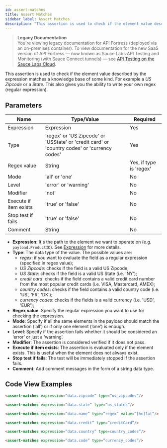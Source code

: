 ```yaml
---
id: assert-matches
title: Assert Matches
sidebar_label: Assert Matches
description: "This assertion is used to check if the element value described by the expression matches a knowledge base of some kind."
---
```


<head>
  <meta name="robots" content="noindex" />
</head>

>**Legacy Documentation**<br/>You're viewing legacy documentation for API Fortress (deployed via an on-premises container). To view documentation for the new SaaS version of API Fortress &#8212; now known as Sauce Labs API Testing and Monitoring (with Sauce Connect tunnels) &#8212; see [API Testing on the Sauce Labs Cloud](/api-testing/).

This assertion is used to check if the element value described by the expression matches a knowledge base of some kind. For example a _US Zipcode_ or a _State_. This also gives you the ability to write your own regex (regular expression).

## Parameters

| **Name** | **Type/Value** | **Required** |
| --- | --- | --- |
| Expression | Expression | Yes |
| Type | 'regex' or 'US Zipcode' or 'USState' or 'credit card' or 'country codes' or 'currency codes' | Yes |
| Regex value | String | Yes, if type is 'regex' |
| Mode | 'all' or 'one' | No |
| Level | 'error' or 'warning' | No |
| Modifier | 'not' | No |
| Execute if item exists | 'true' or 'false' | No |
| Stop test if fails | 'true' or 'false' | No |
| Comment | String | No |


* __Expression__: It's the path to the element we want to operate on (e.g. `payload.ProductID`). See [Expression](/api-testing/on-prem/reference/expression/) for more details.
* __Type__: The data type of the value. The possible values are:
    * _regex_: if you want to evaluate the field as a regular expression (specified in regex value);
    * _US Zipcode_: checks if the field is a valid US Zipcode;
    * _US State_: checks if the field is a valid US State (i.e. 'NY');
    * _credit card_: checks if the field contains a valid credit card number from the most popular credit cards (i.e. VISA, Mastercard, AMEX);
    * _country codes_: checks if the field contains a valid country code (i.e. 'US', 'FR', 'DK');
    * _currency codes_: checks if the fields is a valid currency (i.e. 'USD', 'EUR');
* __Regex value__: Specify the regular expression you want to use for checking the expression.
* __Mode__: Specify if all the same elements in the payload should match the assertion (‘all’) or if only one element (‘one’) is enough.
* __Level__: Specify if the assertion fails whether it should be considered an ‘error’ or just a ‘warning’.
* __Modifier__: The assertion is considered verified if it does not pass.
* __Execute if item exists__: The assertion is evaluated only if the element exists. This is useful when the element does not always exist.
* __Stop test if fails__: The test will be immediately stopped if the assertion fails.
* __Comment__: Add comment messages in the form of a string data type.

## Code View Examples

```html
<assert-matches expression=”data.zipcode” type=”us_zipcodes”/>
```

```html
<assert-matches expression=”data.state” type=”us_states”/>
```

```html
<assert-matches expression=”data.name” type=”regex” value=”[hc]?at”/>
```

```html
<assert-matches expression=”data.credit” type=”creditCard”/>
```

```html
<assert-matches expression=”data.country” type=country_codes”/>
```

```html
<assert-matches expression=”data.code” type=”currency_codes”/>
```
